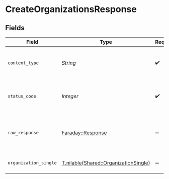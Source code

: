 # CreateOrganizationsResponse


## Fields

| Field                                                                              | Type                                                                               | Required                                                                           | Description                                                                        |
| ---------------------------------------------------------------------------------- | ---------------------------------------------------------------------------------- | ---------------------------------------------------------------------------------- | ---------------------------------------------------------------------------------- |
| `content_type`                                                                     | *String*                                                                           | :heavy_check_mark:                                                                 | HTTP response content type for this operation                                      |
| `status_code`                                                                      | *Integer*                                                                          | :heavy_check_mark:                                                                 | HTTP response status code for this operation                                       |
| `raw_response`                                                                     | [Faraday::Response](https://www.rubydoc.info/gems/faraday/Faraday/Response)        | :heavy_minus_sign:                                                                 | Raw HTTP response; suitable for custom response parsing                            |
| `organization_single`                                                              | [T.nilable(Shared::OrganizationSingle)](../../models/shared/organizationsingle.md) | :heavy_minus_sign:                                                                 | organization successfully created                                                  |